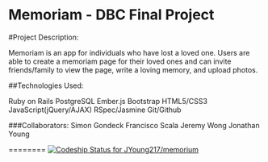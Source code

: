 Memoriam - DBC Final Project
========
#Project Description:

Memoriam is an app for individuals who have lost a loved one. Users are able to create a memoriam page for their loved ones and can invite friends/family to view the page, write a loving memory, and upload photos.


##Technologies Used:

Ruby on Rails
PostgreSQL
Ember.js
Bootstrap
HTML5/CSS3
JavaScript(jQuery/AJAX)
RSpec/Jasmine
Git/Github


###Collaborators: 
Simon Gondeck
Francisco Scala
Jeremy Wong
Jonathan Young


========
[ ![Codeship Status for JYoung217/memorium](https://www.codeship.io/projects/ceb368c0-ffca-0131-a18b-6aff84905aac/status)](https://www.codeship.io/projects/29779)
